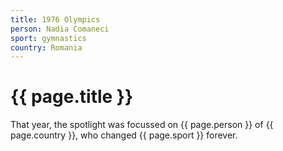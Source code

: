 ```yaml
---
title: 1976 Olympics
person: Nadia Comaneci
sport: gymnastics
country: Romania
---
```


# {{ page.title }}

That year, the spotlight was focussed on {{ page.person }} of  {{ page.country }}, who changed {{ page.sport }} forever.
